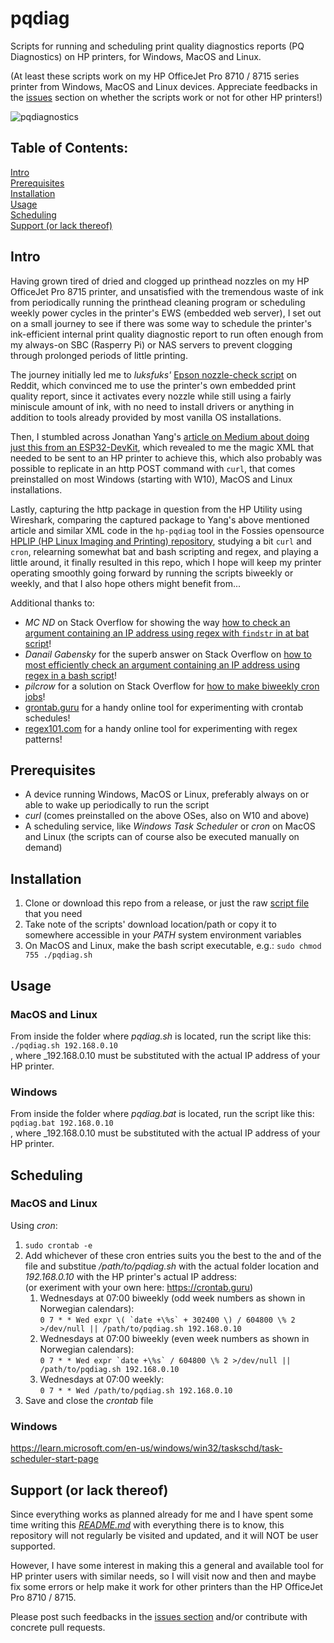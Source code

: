 # pqdiag
Scripts for running and scheduling print quality diagnostics reports (PQ Diagnostics) on HP printers, for Windows, MacOS and Linux.

(At least these scripts work on my HP OfficeJet Pro 8710 / 8715 series printer from Windows, MacOS and Linux devices. Appreciate feedbacks in the [issues](https://github.com/Vegz78/pqdiag/issues) section on whether the scripts work or not for other HP printers!)

![pqdiagnostics](https://github.com/user-attachments/assets/6a3ebff2-4577-4307-806d-72edec964e55)

## Table of Contents:
[Intro](https://github.com/Vegz78/pqdiag#intro)<BR>
[Prerequisites](https://github.com/Vegz78/pqdiag#prerequisites)<BR>
[Installation](https://github.com/Vegz78/pqdiag#installation)<BR>
[Usage](https://github.com/Vegz78/pqdiag#usage)<BR>
[Scheduling](https://github.com/Vegz78/pqdiag#scheduling)<BR>
[Support (or lack thereof)](https://github.com/Vegz78/pqdiag#support-or-lack-thereof)

## Intro
Having grown tired of dried and clogged up printhead nozzles on my HP OfficeJet Pro 8715 printer, and unsatisfied with the tremendous waste of ink from periodically running the printhead cleaning program or scheduling weekly power cycles in the printer's EWS (embedded web server), I set out on a small journey to see if there was some way to schedule the printer's ink-efficient internal print quality diagnostic report to run often enough from my always-on SBC (Rasperry Pi) or NAS servers to prevent clogging through prolonged periods of little printing.

The journey initially led me to _luksfuks'_ [Epson nozzle-check script](https://www.reddit.com/r/Epson/comments/160yq1g/comment/jxr6572/?utm_source=share&utm_medium=web3x&utm_name=web3xcss&utm_term=1&utm_content=share_button) on Reddit, which convinced me to use the printer's own embedded print quality report, since it activates every nozzle while still using a fairly miniscule amount of ink, with no need to install drivers or anything in addition to tools already provided by most vanilla OS installations.

Then, I stumbled across Jonathan Yang's [article on Medium about doing just this from an ESP32-DevKit](https://medium.com/@ttrolololll/printer-pulse-check-to-prevent-dry-ink-with-esp32-devkit-338874d21445), which revealed to me the magic XML that needed to be sent to an HP printer to achieve this, which also probably was possible to replicate in an http POST command with ```curl```, that comes preinstalled on most Windows (starting with W10), MacOS and Linux installations.

Lastly, capturing the http package in question from the HP Utility using Wireshark, comparing the captured package to Yang's above mentioned article and similar XML code in the ```hp-pqdiag``` tool in the Fossies opensource [HPLIP (HP Linux Imaging and Printing) repository](https://fossies.org/linux/hplip/base/maint.py), studying a bit ```curl``` and ```cron```, relearning somewhat bat and bash scripting and regex, and playing a little around, it finally resulted in this repo, which I hope will keep my printer operating smoothly going forward by running the scripts biweekly or weekly, and that I also hope others might benefit from...

Additional thanks to:
- _MC ND_ on Stack Overflow for showing the way [how to check an argument containing an IP address using regex with ```findstr``` in at bat script](https://stackoverflow.com/a/20301111/12802435)!
- _Danail Gabensky_ for the superb answer on Stack Overflow on [how to most efficiently check an argument containing an IP address using regex in a bash script](https://stackoverflow.com/a/36760050/12802435)!
- _pilcrow_ for a solution on Stack Overflow for [how to make biweekly cron jobs](https://stackoverflow.com/a/19278657/12802435)!
- [grontab.guru](https://crontab.guru) for a handy online tool for experimenting with crontab schedules!
- [regex101.com](https://regex101.com) for a handy online tool for experimenting with regex patterns!

## Prerequisites
- A device running Windows, MacOS or Linux, preferably always on or able to wake up periodically to run the script
- _curl_ (comes preinstalled on the above OSes, also on W10 and above)
- A scheduling service, like _Windows Task Scheduler_ or _cron_ on MacOS and Linux (the scripts can of course also be executed manually on demand)

## Installation
1. Clone or download this repo from a release, or just the raw [script file](https://github.com/Vegz78/pqdiag/blob/main/pqdiag.sh) that you need
2. Take note of the scripts' download location/path or copy it to somewhere accessible in your _PATH_ system environment variables
3. On MacOS and Linux, make the bash script executable, e.g.: ```sudo chmod 755 ./pqdiag.sh```

## Usage
### MacOS and Linux
From inside the folder where _pqdiag.sh_ is located, run the script like this:<BR>
```./pqdiag.sh 192.168.0.10```<BR>, where _192.168.0.10 must be substituted with the actual IP address of your HP printer.
### Windows
From inside the folder where _pqdiag.bat_ is located, run the script like this:<BR>
```pqdiag.bat 192.168.0.10```<BR>, where _192.168.0.10 must be substituted with the actual IP address of your HP printer.

## Scheduling
### MacOS and Linux
Using _cron_:
1. ```sudo crontab -e```
2. Add whichever of these cron entries suits you the best to the and of the file and substitue _/path/to/pqdiag.sh_ with the actual folder location and _192.168.0.10_ with the HP printer's actual IP address:<BR>
   (or exeriment with your own here: https://crontab.guru)
    1. Wednesdays at 07:00 biweekly (odd week numbers as shown in Norwegian calendars):<BR>
       ```0 7 * * Wed expr \( `date +\%s` + 302400 \) / 604800 \% 2 >/dev/null || /path/to/pqdiag.sh 192.168.0.10```
    2. Wednesdays at 07:00 biweekly (even week numbers as shown in Norwegian calendars):<BR>
       ```0 7 * * Wed expr `date +\%s` / 604800 \% 2 >/dev/null || /path/to/pqdiag.sh 192.168.0.10```
    3. Wednesdays at 07:00 weekly:<BR>
       ```0 7 * * Wed /path/to/pqdiag.sh 192.168.0.10```    
4. Save and close the _crontab_ file

### Windows
https://learn.microsoft.com/en-us/windows/win32/taskschd/task-scheduler-start-page

## Support (or lack thereof)
Since everything works as planned already for me and I have spent some time writing this [_README.md_](https://github.com/Vegz78/pqdiag/blob/main/README.md) with everything there is to know, this repository will not regularly be visited and updated, and it will NOT be user supported.

However, I have some interest in making this a general and available tool for HP printer users with similar needs, so I will visit now and then and maybe fix some errors or help make it work for other printers than the HP OfficeJet Pro 8710 / 8715.

Please post such feedbacks in the [issues section](https://learn.microsoft.com/en-us/windows/win32/taskschd/task-scheduler-start-page) and/or contribute with concrete pull requests.
